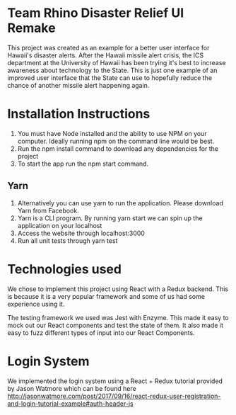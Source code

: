 # Team Rhino Disaster Relief UI Remake
This project was created as an example for a better user interface for Hawaii's disaster alerts. After the Hawaii missile alert crisis, the ICS department at the University of Hawaii has been trying it's best to increase awareness about technology to the State. This is just one example of an improved user interface that the State can use to hopefully reduce the chance of another missile alert happening again.

# Installation Instructions
1. You must have Node installed and the ability to use NPM on your computer. Ideally running npm on the command line would be best.
2. Run the npm install command to download any dependencies for the project
3. To start the app run the npm start command. 

## Yarn
1. Alternatively you can use yarn to run the application. Please download Yarn from Facebook.
2. Yarn is a CLI program. By running yarn start we can spin up the application on your localhost
3. Access the website through localhost:3000
4. Run all unit tests through yarn test

# Technologies used
We chose to implement this project using React with a Redux backend. This is because it is a very popular framework and some of us had some experience using it. 

The testing framework we used was Jest with Enzyme. This made it easy to mock out our React components and test the state of them. It also made it easy to fuzz different types of input into our React Components.

# Login System 
We implemented the login system using a React + Redux tutorial provided by Jason Watmore which can be found here http://jasonwatmore.com/post/2017/09/16/react-redux-user-registration-and-login-tutorial-example#auth-header-js
